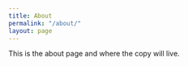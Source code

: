 ```yaml
---
title: About
permalink: "/about/"
layout: page
---
```


This is the about page and where the copy will live. 